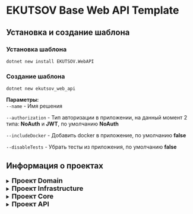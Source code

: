 # **EKUTSOV Base Web API Template**

## **Установка  и создание шаблона**

### **Установка шаблона**
`dotnet new install EKUTSOV.WebAPI`

### **Создание шаблона**

`dotnet new ekutsov_web_api`<br>

**Параметры:** <br>
`--name` - Имя решения  

`--authorization` - Тип авторизации в приложении, на данный момент 2 типа: **NoAuth** и  **JWT**, по умолчанию **NoAuth**

`--includeDocker` - Добавить docker в приложение, по умолчанию **false**

`--disableTests` - Убрать тесты из приложения, по умолчанию **false**

## **Информация о проектах**

<details>
<summary><b style="font-size: 18px">Проект Domain</b></summary>

### **Constants** 
Константы проекта

### **DTO** 
DTO проекта

### **Enums** 
Enums проекта

### **Exceptions** 
Кастомные exceptions

### **ViewModels** 
View models проекта

</details>

<details>
<summary><b style="font-size: 18px">Проект Infrastructure</b></summary>
<br>

### **Configuration** 
Папка для конфигурации Entity с помощью FluentApi

**Пример реализации конфигурации**
```cs
    public class EntityConfiguration : IEntityTypeConfiguration<Entity>
    {
        public void Configure(EntityTypeBuilder<Entity> builder)
        {
            /// TODO: Логика конфигурации Entity
        }
    }
```

### **Context**
Папка для Database Context

### **Entites**
Сущности базы данных

### **GlobalUsings.cs**
Добавляем все usings в этот файл
</details>


<details>
<summary><b style="font-size: 18px">Проект Core</b></summary>

### **Configuration**
- **AutomapperExtensions** - расшерения  automapper

### **Services**
- **Implementation** - сервисы проекта
- **Interfaces** - интерфейсы сервисов

</details>


<details>
<summary><b style="font-size: 18px">Проект API</b></summary>

### **Configuration**
- **IServiceCollectionExtensions** - весь DI проекта
### **Controllers**
Контроллеры проекта
### **Middlewares**
Кастомные middlewares
</details>




